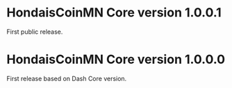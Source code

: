 HondaisCoinMN Core version 1.0.0.1
============================

First public release.



HondaisCoinMN Core version 1.0.0.0
============================

First release based on Dash Core version.
